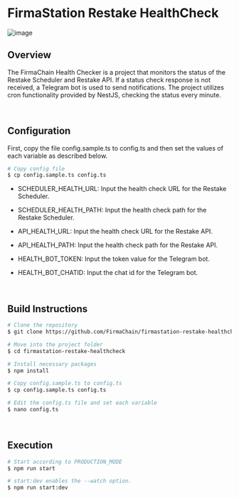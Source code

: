 # FirmaStation Restake HealthCheck
![image](https://user-images.githubusercontent.com/93503020/186844222-8cc4a5bb-05dc-448e-b254-c672bbc11629.png)

## **Overview**
The FirmaChain Health Checker is a project that monitors the status of the Restake Scheduler and Restake API. If a status check response is not received, a Telegram bot is used to send notifications. The project utilizes cron functionality provided by NestJS, checking the status every minute.

<br/>

## **Configuration**
First, copy the file config.sample.ts to config.ts and then set the values of each variable as described below.

```bash
# Copy config file
$ cp config.sample.ts config.ts
```

- SCHEDULER_HEALTH_URL: Input the health check URL for the Restake Scheduler.

- SCHEDULER_HEALTH_PATH: Input the health check path for the Restake Scheduler.

- API_HEALTH_URL: Input the health check URL for the Restake API.

- API_HEALTH_PATH: Input the health check path for the Restake API.

- HEALTH_BOT_TOKEN: Input the token value for the Telegram bot.

- HEALTH_BOT_CHATID: Input the chat id for the Telegram bot.

<br/>

## **Build Instructions**
```bash
# Clone the repository
$ git clone https://github.com/FirmaChain/firmastation-restake-healthcheck.git

# Move into the project folder
$ cd firmastation-restake-healthcheck

# Install necessary packages
$ npm install

# Copy config.sample.ts to config.ts
$ cp config.sample.ts config.ts

# Edit the config.ts file and set each variable
$ nano config.ts
```

<br/>

## **Execution**
```bash
# Start according to PRODUCTION_MODE
$ npm run start

# start:dev enables the --watch option.
$ npm run start:dev
```